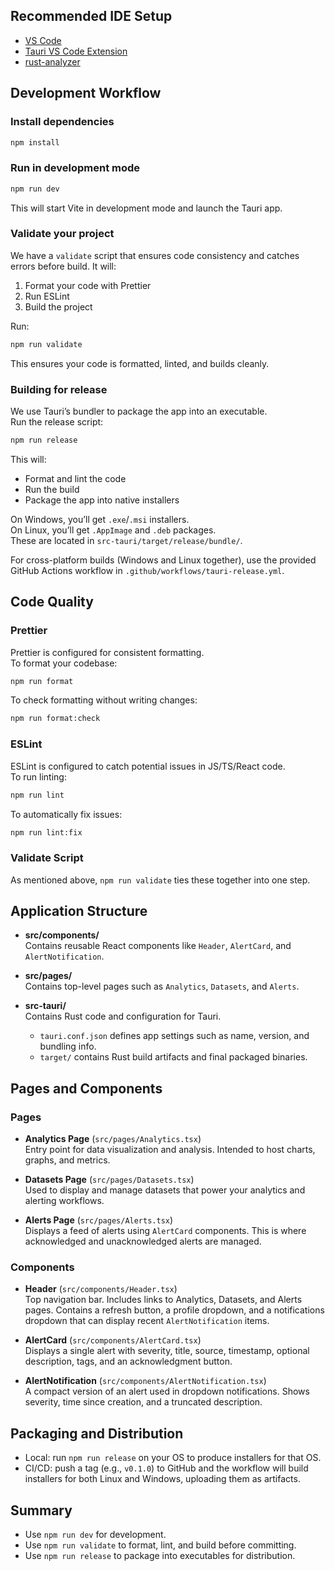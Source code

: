 ## Recommended IDE Setup

- [VS Code](https://code.visualstudio.com/)
- [Tauri VS Code Extension](https://marketplace.visualstudio.com/items?itemName=tauri-apps.tauri-vscode)
- [rust-analyzer](https://marketplace.visualstudio.com/items?itemName=rust-lang.rust-analyzer)

## Development Workflow

### Install dependencies
```bash
npm install
```

### Run in development mode
```bash
npm run dev
```
This will start Vite in development mode and launch the Tauri app.

### Validate your project
We have a `validate` script that ensures code consistency and catches errors before build. It will:
1. Format your code with Prettier
2. Run ESLint
3. Build the project

Run:
```bash
npm run validate
```

This ensures your code is formatted, linted, and builds cleanly.

### Building for release
We use Tauri’s bundler to package the app into an executable.  
Run the release script:

```bash
npm run release
```

This will:
- Format and lint the code
- Run the build
- Package the app into native installers

On Windows, you’ll get `.exe`/`.msi` installers.  
On Linux, you’ll get `.AppImage` and `.deb` packages.  
These are located in `src-tauri/target/release/bundle/`.

For cross-platform builds (Windows and Linux together), use the provided GitHub Actions workflow in `.github/workflows/tauri-release.yml`.

## Code Quality

### Prettier
Prettier is configured for consistent formatting.  
To format your codebase:
```bash
npm run format
```

To check formatting without writing changes:
```bash
npm run format:check
```

### ESLint
ESLint is configured to catch potential issues in JS/TS/React code.  
To run linting:
```bash
npm run lint
```

To automatically fix issues:
```bash
npm run lint:fix
```

### Validate Script
As mentioned above, `npm run validate` ties these together into one step.

## Application Structure

- **src/components/**  
  Contains reusable React components like `Header`, `AlertCard`, and `AlertNotification`.  

- **src/pages/**  
  Contains top-level pages such as `Analytics`, `Datasets`, and `Alerts`.  

- **src-tauri/**  
  Contains Rust code and configuration for Tauri.  
  - `tauri.conf.json` defines app settings such as name, version, and bundling info.  
  - `target/` contains Rust build artifacts and final packaged binaries.

## Pages and Components

### Pages
- **Analytics Page** (`src/pages/Analytics.tsx`)  
  Entry point for data visualization and analysis. Intended to host charts, graphs, and metrics.  

- **Datasets Page** (`src/pages/Datasets.tsx`)  
  Used to display and manage datasets that power your analytics and alerting workflows.  

- **Alerts Page** (`src/pages/Alerts.tsx`)  
  Displays a feed of alerts using `AlertCard` components. This is where acknowledged and unacknowledged alerts are managed.  

### Components
- **Header** (`src/components/Header.tsx`)  
  Top navigation bar. Includes links to Analytics, Datasets, and Alerts pages. Contains a refresh button, a profile dropdown, and a notifications dropdown that can display recent `AlertNotification` items.  

- **AlertCard** (`src/components/AlertCard.tsx`)  
  Displays a single alert with severity, title, source, timestamp, optional description, tags, and an acknowledgment button.  

- **AlertNotification** (`src/components/AlertNotification.tsx`)  
  A compact version of an alert used in dropdown notifications. Shows severity, time since creation, and a truncated description.  

## Packaging and Distribution

- Local: run `npm run release` on your OS to produce installers for that OS.  
- CI/CD: push a tag (e.g., `v0.1.0`) to GitHub and the workflow will build installers for both Linux and Windows, uploading them as artifacts.

## Summary

- Use `npm run dev` for development.
- Use `npm run validate` to format, lint, and build before committing.
- Use `npm run release` to package into executables for distribution.
